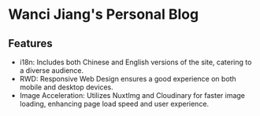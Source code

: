 # Wanci Jiang's Personal Blog

## Features

* i18n: Includes both Chinese and English versions of the site, catering to a diverse audience.
* RWD: Responsive Web Design ensures a good experience on both mobile and desktop devices.
* Image Acceleration: Utilizes NuxtImg and Cloudinary for faster image loading, enhancing page load speed and user experience.


